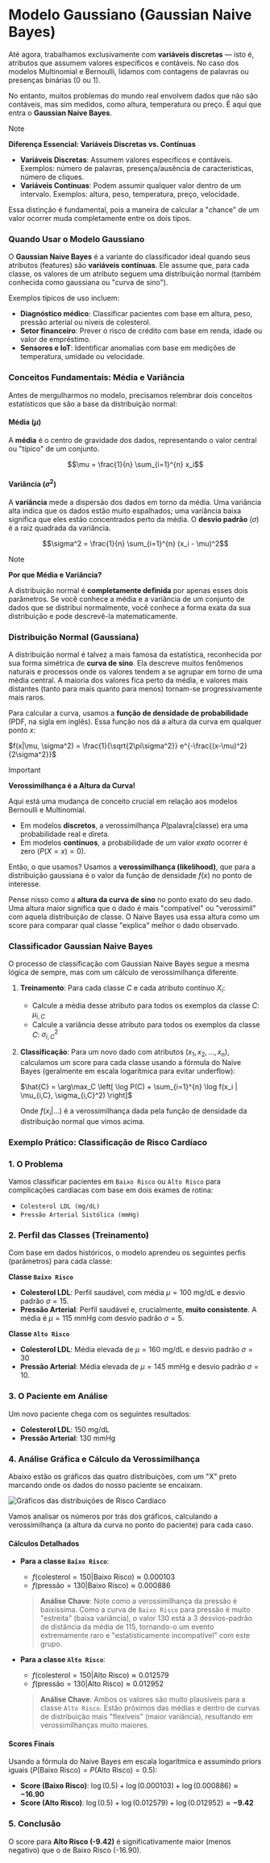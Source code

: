 # Modelo Gaussiano (Gaussian Naive Bayes)

Até agora, trabalhamos exclusivamente com **variáveis discretas** — isto é, atributos que assumem valores específicos e contáveis. No caso dos modelos Multinomial e Bernoulli, lidamos com contagens de palavras ou presenças binárias (0 ou 1).

No entanto, muitos problemas do mundo real envolvem dados que não são contáveis, mas sim medidos, como altura, temperatura ou preço. É aqui que entra o **Gaussian Naive Bayes**.

> [!NOTE]
> **Diferença Essencial: Variáveis Discretas vs. Contínuas**
>
> - **Variáveis Discretas**: Assumem valores específicos e contáveis. Exemplos: número de palavras, presença/ausência de características, número de cliques.
> - **Variáveis Contínuas**: Podem assumir qualquer valor dentro de um intervalo. Exemplos: altura, peso, temperatura, preço, velocidade.
>
> Essa distinção é fundamental, pois a maneira de calcular a "chance" de um valor ocorrer muda completamente entre os dois tipos.

### Quando Usar o Modelo Gaussiano

O **Gaussian Naive Bayes** é a variante do classificador ideal quando seus atributos (features) são **variáveis contínuas**. Ele assume que, para cada classe, os valores de um atributo seguem uma distribuição normal (também conhecida como gaussiana ou "curva de sino").

Exemplos típicos de uso incluem:

- **Diagnóstico médico**: Classificar pacientes com base em altura, peso, pressão arterial ou níveis de colesterol.
- **Setor financeiro**: Prever o risco de crédito com base em renda, idade ou valor de empréstimo.
- **Sensores e IoT**: Identificar anomalias com base em medições de temperatura, umidade ou velocidade.

### Conceitos Fundamentais: Média e Variância

Antes de mergulharmos no modelo, precisamos relembrar dois conceitos estatísticos que são a base da distribuição normal:

#### Média ($\mu$)
A **média** é o centro de gravidade dos dados, representando o valor central ou "típico" de um conjunto.

$$\mu = \frac{1}{n} \sum_{i=1}^{n} x_i$$

#### Variância ($\sigma^2$)
A **variância** mede a dispersão dos dados em torno da média. Uma variância alta indica que os dados estão muito espalhados; uma variância baixa significa que eles estão concentrados perto da média. O **desvio padrão** ($\sigma$) é a raiz quadrada da variância.

$$\sigma^2 = \frac{1}{n} \sum_{i=1}^{n} (x_i - \mu)^2$$

> [!NOTE]
> **Por que Média e Variância?**
>
> A distribuição normal é **completamente definida** por apenas esses dois parâmetros. Se você conhece a média e a variância de um conjunto de dados que se distribui normalmente, você conhece a forma exata da sua distribuição e pode descrevê-la matematicamente.

### Distribuição Normal (Gaussiana)

A distribuição normal é talvez a mais famosa da estatística, reconhecida por sua forma simétrica de **curva de sino**. Ela descreve muitos fenômenos naturais e processos onde os valores tendem a se agrupar em torno de uma média central. A maioria dos valores fica perto da média, e valores mais distantes (tanto para mais quanto para menos) tornam-se progressivamente mais raros.

Para calcular a curva, usamos a **função de densidade de probabilidade** (PDF, na sigla em inglês). Essa função nos dá a altura da curva em qualquer ponto $x$:

$f(x|\mu, \sigma^2) = \frac{1}{\sqrt{2\pi\sigma^2}} e^{-\frac{(x-\mu)^2}{2\sigma^2}}$

> [!IMPORTANT]
> **Verossimilhança é a Altura da Curva!**
>
> Aqui está uma mudança de conceito crucial em relação aos modelos Bernoulli e Multinomial.
>
> - Em modelos **discretos**, a verossimilhança $P(\text{palavra}|\text{classe})$ era uma probabilidade real e direta.
> - Em modelos **contínuos**, a probabilidade de um valor *exato* ocorrer é zero ($P(X=x) = 0$).
>
> Então, o que usamos? Usamos a **verossimilhança (likelihood)**, que para a distribuição gaussiana é o valor da função de densidade $f(x)$ no ponto de interesse.
>
> Pense nisso como a **altura da curva de sino** no ponto exato do seu dado. Uma altura maior significa que o dado é mais "compatível" ou "verossímil" com aquela distribuição de classe. O Naive Bayes usa essa altura como um score para comparar qual classe "explica" melhor o dado observado.

### Classificador Gaussian Naive Bayes

O processo de classificação com Gaussian Naive Bayes segue a mesma lógica de sempre, mas com um cálculo de verossimilhança diferente.

1.  **Treinamento**: Para cada classe $C$ e cada atributo contínuo $X_i$:
    * Calcule a média desse atributo para todos os exemplos da classe $C$: $\mu_{i,C}$
    * Calcule a variância desse atributo para todos os exemplos da classe $C$: $\sigma_{i,C}^2$

2.  **Classificação**: Para um novo dado com atributos $(x_1, x_2, ..., x_n)$, calculamos um score para cada classe usando a fórmula do Naive Bayes (geralmente em escala logarítmica para evitar underflow):

    $\hat{C} = \arg\max_C \left[ \log P(C) + \sum_{i=1}^{n} \log f(x_i | \mu_{i,C}, \sigma_{i,C}^2) \right]$

    Onde $f(x_i | ...)$ é a verossimilhança dada pela função de densidade da distribuição normal que vimos acima.

### Exemplo Prático: Classificação de Risco Cardíaco

### 1. O Problema

Vamos classificar pacientes em `Baixo Risco` ou `Alto Risco` para complicações cardíacas com base em dois exames de rotina:

* `Colesterol LDL (mg/dL)`
* `Pressão Arterial Sistólica (mmHg)`

### 2. Perfil das Classes (Treinamento)

Com base em dados históricos, o modelo aprendeu os seguintes perfis (parâmetros) para cada classe:

**Classe `Baixo Risco`**
* **Colesterol LDL**: Perfil saudável, com média $\mu = 100 \text{ mg/dL}$ e desvio padrão $\sigma = 15$.
* **Pressão Arterial**: Perfil saudável e, crucialmente, **muito consistente**. A média é $\mu = 115 \text{ mmHg}$ com desvio padrão $\sigma = 5$.

**Classe `Alto Risco`**
* **Colesterol LDL**: Média elevada de $\mu = 160 \text{ mg/dL}$ e desvio padrão $\sigma = 30$
* **Pressão Arterial**: Média elevada de $\mu = 145 \text{ mmHg}$ e desvio padrão $\sigma = 10$.

### 3. O Paciente em Análise

Um novo paciente chega com os seguintes resultados:

* **Colesterol LDL**: 150 mg/dL
* **Pressão Arterial**: 130 mmHg

### 4. Análise Gráfica e Cálculo da Verossimilhança

Abaixo estão os gráficos das quatro distribuições, com um "X" preto marcando onde os dados do nosso paciente se encaixam.

![Gráficos das distribuições de Risco Cardíaco](.\figures\risco_cardiaco_distribuicoes.png)

Vamos analisar os números por trás dos gráficos, calculando a verossimilhança (a altura da curva no ponto do paciente) para cada caso.

#### Cálculos Detalhados

* **Para a classe `Baixo Risco`**:
    * $f(\text{colesterol}=150 | \text{Baixo Risco}) \approx 0.000103$
    * $f(\text{pressão}=130 | \text{Baixo Risco}) \approx 0.000886$
    > **Análise Chave**: Note como a verossimilhança da pressão é baixíssima. Como a curva de `Baixo Risco` para pressão é muito "estreita" (baixa variância), o valor 130 está a 3 desvios-padrão de distância da média de 115, tornando-o um evento extremamente raro e "estatisticamente incompatível" com este grupo.

* **Para a classe `Alto Risco`**:
    * $f(\text{colesterol}=150 | \text{Alto Risco}) \approx 0.012579$
    * $f(\text{pressão}=130 | \text{Alto Risco}) \approx 0.012952$
    > **Análise Chave**: Ambos os valores são muito plausíveis para a classe `Alto Risco`. Estão próximos das médias e dentro de curvas de distribuição mais "flexíveis" (maior variância), resultando em verossimilhanças muito maiores.

#### Scores Finais

Usando a fórmula do Naive Bayes em escala logarítmica e assumindo priors iguais ($P(\text{Baixo Risco}) = P(\text{Alto Risco}) = 0.5$):

* **Score (Baixo Risco)**: $\log(0.5) + \log(0.000103) + \log(0.000886) \approx \mathbf{-16.90}$
* **Score (Alto Risco)**: $\log(0.5) + \log(0.012579) + \log(0.012952) \approx \mathbf{-9.42}$

### 5. Conclusão

O score para **Alto Risco (-9.42)** é significativamente maior (menos negativo) que o de Baixo Risco (-16.90).
